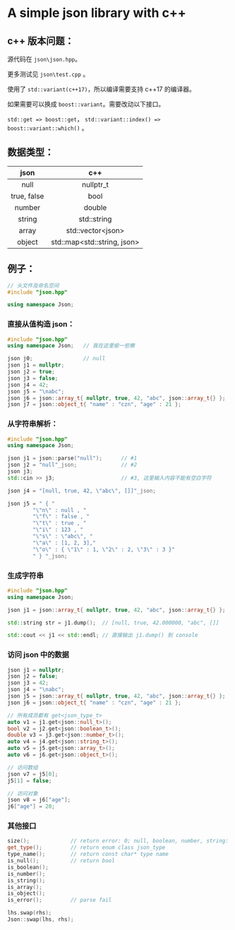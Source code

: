 # A simple json library with c++

## c++ 版本问题：

源代码在 `json\json.hpp`。

更多测试见 `json\test.cpp` 。



使用了 `std::variant(c++17)`，所以编译需要支持 c++17 的编译器。

如果需要可以换成 `boost::variant`。需要改动以下接口。

`std::get => boost::get`， `std::variant::index() => boost::variant::which()` 。



## 数据类型：

|    json     |             c++              |
| :---------: | :--------------------------: |
|    null     |          nullptr_t           |
| true, false |             bool             |
|   number    |            double            |
|   string    |         std::string          |
|    array    |     std::vector\<json\>      |
|   object    | std::map\<std::string, json> |





## 例子：

```c++
// 头文件及命名空间
#include "json.hpp"

using namespace Json;
```



### 直接从值构造 json：

```c++
#include "json.hpp"
using namespace Json;	// 我在这里偷一些懒

json j0; 				// null
json j1 = nullptr;
json j2 = true;
json j3 = false;
json j4 = 42;
json j5 = "\nabc";
json j6 = json::array_t{ nullptr, true, 42, "abc", json::array_t{} };
json j7 = json::object_t{ "name" : "czn", "age" : 21 };
```



### 从字符串解析：

```c++
#include "json.hpp"
using namespace Json;

json j1 = json::parse("null");		// #1
json j2 = "null"_json;				// #2
json j3;
std::cin >> j3;						// #3, 这里输入内容不能有空白字符

json j4 = "[null, true, 42, \"abc\", []]"_json;

json j5 = " { "
        "\"n\" : null , "
        "\"f\" : false , "
        "\"t\" : true , "
        "\"i\" : 123 , "
        "\"s\" : \"abc\", "
        "\"a\" : [1, 2, 3],"
        "\"o\" : { \"1\" : 1, \"2\" : 2, \"3\" : 3 }"
        " } "_json;
```



### 生成字符串

```c++
#include "json.hpp"
using namespace Json;

json j1 = json::array_t{ nullptr, true, 42, "abc", json::array_t{} };

std::string str = j1.dump();  // [null, true, 42.000000, "abc", []]

std::cout << j1 << std::endl; // 直接输出 j1.dump() 到 console

```



### 访问 json 中的数据

```c++
json j1 = nullptr;
json j2 = false;
json j3 = 42;
json j4 = "\nabc";
json j5 = json::array_t{ nullptr, true, 42, "abc", json::array_t{} };
json j6 = json::object_t{ "name" : "czn", "age" : 21 };

// 所有成员都有 get<json_type_t>
auto v1 = j1.get<json::null_t>();
bool v2 = j2.get<json::boolean_t>();
double v3 = j3.get<json::number_t>();
auto v4 = j4.get<json::string_t>();
auto v5 = j5.get<json::array_t>();
auto v6 = j6.get<json::object_t>();

// 访问数组
json v7 = j5[0];
j5[1] = false;

// 访问对象
json v8 = j6["age"];
j6["age"] = 20;
```



### 其他接口

```c++
size();				// return error: 0; null, boolean, number, string: 1; array, object: n;
get_type();			// return enum class json_type
type_name();		// return const char* type name
is_null();			// return bool
is_boolean();
is_number();
is_string();
is_array();
is_object();
is_error();			// parse fail

lhs.swap(rhs);
Json::swap(lhs, rhs);
```

